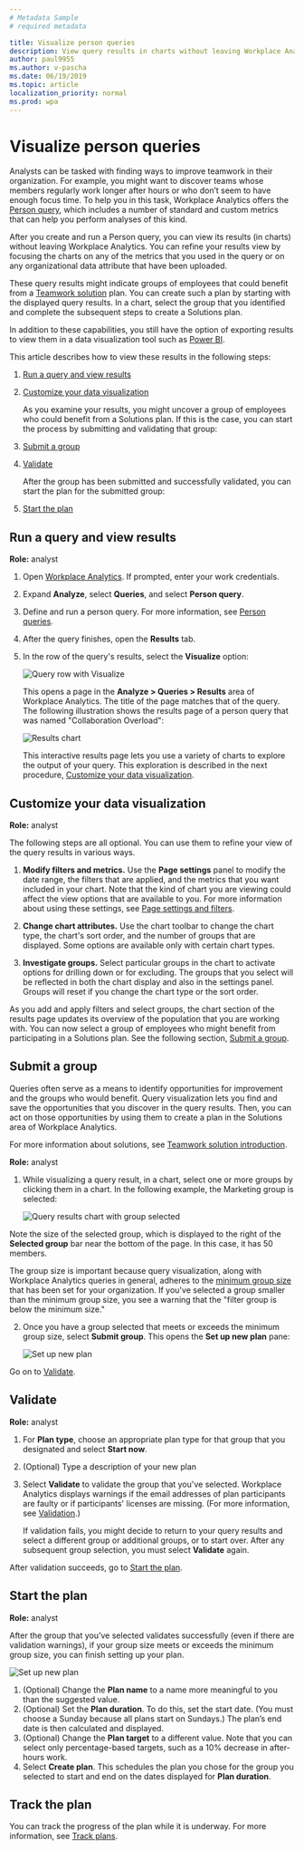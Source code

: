 ```yaml
---
# Metadata Sample
# required metadata

title: Visualize person queries
description: View query results in charts without leaving Workplace Analytics
author: paul9955
ms.author: v-pascha
ms.date: 06/19/2019
ms.topic: article
localization_priority: normal 
ms.prod: wpa
---
```


# Visualize person queries

Analysts can be tasked with finding ways to improve teamwork in their organization. For example, you might want to discover teams whose members regularly work longer after hours or who don’t seem to have enough focus time. To help you in this task, Workplace Analytics offers the [Person query](person-queries.md), which includes a number of standard and custom metrics that can help you perform analyses of this kind.  

After you create and run a Person query, you can view its results (in charts) without leaving Workplace Analytics. You can refine your results view by focusing the charts on any of the metrics that you used in the query or on any organizational data attribute that have been uploaded. 

These query results might indicate groups of employees that could benefit from a [Teamwork solution](solutionsv2-intro.md) plan. You can create such a plan by starting with the displayed query results. In a chart, select the group that you identified and complete the subsequent steps to create a Solutions plan.

In addition to these capabilities, you still have the option of exporting results to view them in a data visualization tool such as [Power BI](../use/view-download-and-export-query-results.md#use-workplace-analytics-data-in-power-bi-excel-or-other-data-analysis-tool). 

This article describes how to view these results in the following steps:

1. [Run a query and view results](#run-a-query-and-view-results) 
2. [Customize your data visualization](#customize-your-data-visualization)

   As you examine your results, you might uncover a group of employees who could benefit from a Solutions plan. If this is the case, you can start the process by submitting and validating that group: 

3. [Submit a group ](#submit-a-group)
4. [Validate](#validate)

   After the group has been submitted and successfully validated, you can start the plan for the submitted group:
 
5. [Start the plan](#start-the-plan)

## Run a query and view results 

**Role:** analyst 

1. Open [Workplace Analytics](https://workplaceanalytics.office.com/). If prompted, enter your work credentials.

2. Expand **Analyze**, select **Queries**, and select **Person query**.

3. Define and run a person query. For more information, see [Person queries](person-queries.md). 

4. After the query finishes, open the **Results** tab.

5. In the row of the query's results, select the **Visualize** option: 

   ![Query row with Visualize](../images/wpa/tutorials/visualize-option-results-row.png)

   This opens a page in the **Analyze &gt; Queries &gt; Results** area of Workplace Analytics. The title of the page matches that of the query. The following illustration shows the results page of a person query that was named "Collaboration Overload": 

   ![Results chart](../images/wpa/tutorials/collab-overload-q-results.png)

   This interactive results page lets you use a variety of charts to explore the output of your query. This exploration is described in the next procedure, [Customize your data visualization](#customize-your-data-visualization).

## Customize your data visualization 

**Role:** analyst 

The following steps are all optional. You can use them to refine your view of the query results in various ways. 

1. **Modify filters and metrics.** Use the **Page settings**
panel to modify the date range, the filters that are applied, and the metrics that you want included in your chart. Note that the kind of chart you are viewing could affect the view options that are available to you. For more information about using these settings, see [Page settings and filters](../use/chart-types.md#page-settings-and-filters). 

2. **Change chart attributes.** Use the chart toolbar to change the chart type, the chart's sort order, and the number of groups that are displayed. Some options are available only with certain chart types.  

3. **Investigate groups.** Select particular groups in the chart to activate options for drilling down or for excluding. The groups that you select will be reflected in both the chart display and also in the settings panel. Groups will reset if you change the chart type or the sort order.  

As you add and apply filters and select groups, the chart section of the results page updates its overview of the population that you are working with. You can now select a group of employees who might benefit from participating in a Solutions plan. See the following section, [Submit a group](#submit-a-group).  

## Submit a group 

Queries often serve as a means to identify opportunities for improvement and the groups who would benefit. Query visualization lets you find and save the opportunities that you discover in the query results. Then, you can act on those opportunities by using them to create a plan in the Solutions area of Workplace Analytics. 

For more information about solutions, see [Teamwork solution introduction](solutionsv2-intro.md). 

**Role:** analyst 

1. While visualizing a query result, in a chart, select one or more groups by clicking them in a chart. In the following example, the Marketing group is selected:

   ![Query results chart with group selected](../images/wpa/tutorials/q-viz-chart-marketing-group.png)

Note the size of the selected group, which is displayed to the right of the **Selected group** bar near the bottom of the page. In this case, it has 50 members. 

The group size is important because query visualization, along with Workplace Analytics queries in general, adheres to the [minimum group size](../use/settings.md#minimum-group-size) that has been set for your organization. If you've selected a group smaller than the minimum group size, you see a warning that the "filter group is below the minimum size." 

2. Once you have a group selected that meets or exceeds the minimum group size, select **Submit group**. This opens the **Set up new plan** pane:

   ![Set up new plan](../images/wpa/tutorials/set-up-new-plan-qv.png)

Go on to [Validate](#validate).

## Validate

**Role:** analyst 

1. For **Plan type**, choose an appropriate plan type for that group that you designated and select **Start now**.

2. (Optional) Type a description of your new plan

3. Select **Validate** to validate the group that you've selected. Workplace Analytics displays warnings if the email addresses of plan participants are faulty or if participants' licenses are missing. (For more information, see [Validation](solutionsv2-conceptual.md#validation).)

   If validation fails, you might decide to return to your query results and select a different group or additional groups, or to start over. After any subsequent group selection, you must select **Validate** again. 

After validation succeeds, go to [Start the plan](#start-the-plan).

## Start the plan

**Role:** analyst 

After the group that you’ve selected validates successfully (even if there are validation warnings), if your group size meets or exceeds the minimum group size, you can finish setting up your plan. 

![Set up new plan](../images/wpa/tutorials/set-up-new-plan-qv-final.png)

1.	(Optional) Change the **Plan name** to a name more meaningful to you than the suggested value.
2.	(Optional) Set the **Plan duration**. To do this, set the start date. (You must choose a Sunday because all plans start on Sundays.) The plan’s end date is then calculated and displayed.
3.	(Optional) Change the **Plan target** to a different value. Note that you can select only percentage-based targets, such as a 10% decrease in after-hours work. 
4.	Select **Create plan**. This schedules the plan you chose for the group you selected to start and end on the dates displayed for **Plan duration**. 

## Track the plan

You can track the progress of the plan while it is underway. For more information, see [Track plans](solutionsv2-task#track-plans).
